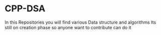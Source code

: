 # CPP-DSA
In this Repositories you will find various Data structure and algorithms 
Its still on creation phase 
so anyone want to contribute can do it 
